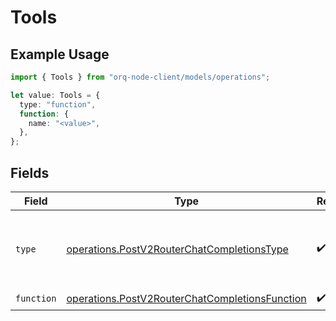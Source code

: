 # Tools

## Example Usage

```typescript
import { Tools } from "orq-node-client/models/operations";

let value: Tools = {
  type: "function",
  function: {
    name: "<value>",
  },
};
```

## Fields

| Field                                                                                                            | Type                                                                                                             | Required                                                                                                         | Description                                                                                                      |
| ---------------------------------------------------------------------------------------------------------------- | ---------------------------------------------------------------------------------------------------------------- | ---------------------------------------------------------------------------------------------------------------- | ---------------------------------------------------------------------------------------------------------------- |
| `type`                                                                                                           | [operations.PostV2RouterChatCompletionsType](../../models/operations/postv2routerchatcompletionstype.md)         | :heavy_check_mark:                                                                                               | The type of the tool. Currently, only function is supported.                                                     |
| `function`                                                                                                       | [operations.PostV2RouterChatCompletionsFunction](../../models/operations/postv2routerchatcompletionsfunction.md) | :heavy_check_mark:                                                                                               | N/A                                                                                                              |